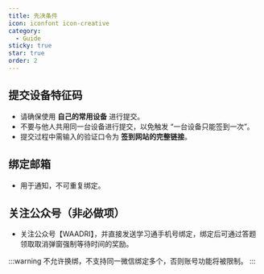```yaml
---
title: 先决条件
icon: iconfont icon-creative
category:
  - Guide
sticky: true
star: true
order: 2
---
```


## 提交设备特征码

- 请确保使用 **自己的常用设备** 进行提交。
- 不要与他人共用同一台设备进行提交，以免触发 “一台设备只能签到一次”。
- 提交过程中需输入的验证口令为 **签到网站的完整链接**。

## 绑定邮箱

- 用于通知，不可重复绑定。

## 关注公众号（非必做项）

- 关注公众号【WAADRI】，并直接发送学习通手机号绑定，绑定后可通过答题领取取消弹窗强制等待时间的奖励。

:::warning
不允许换绑，不支持同一微信绑定多个，否则账号功能将被限制。
:::
